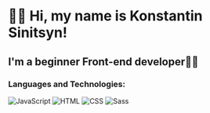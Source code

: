 # 👋🏻 Hi, my name is Konstantin Sinitsyn!
## I'm a beginner Front-end developer👨‍💻
### Languages and Technologies:
![JavaScript](https://img.shields.io/badge/-JavaScript-454443?style=for-the-badge&logo=JavaScript)
![HTML](https://img.shields.io/badge/-HTML-454443?style=for-the-badge&logo=html5)
![CSS](https://img.shields.io/badge/-CSS-454443?style=for-the-badge&logo=css3)
![Sass](https://img.shields.io/badge/-Sass-454443?style=for-the-badge&logo=sass)
